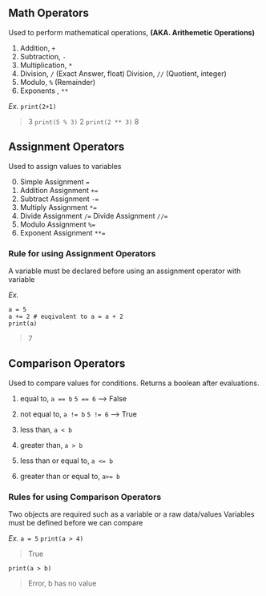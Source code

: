 ## Math Operators
Used to perform mathematical operations, __(AKA. Arithemetic Operations)__

1. Addition, `+`
2. Subtraction, `-`
3. Multiplication, `*`
4. Division, `/` (Exact Answer, float)
   Division, `//` (Quotient, integer)
5. Modulo, `%` (Remainder)
6. Exponents , `**` 

*Ex.*
 `print(2+1)`
 > 3
`print(5 % 3)`
 > 2
`print(2 ** 3)`
 > 8

## Assignment Operators
Used to assign values to variables

0. Simple Assignment `=`
1. Addition Assignment `+=`
2. Subtract Assignment `-=`
3. Multiply Assignment `*=`
4. Divide Assignment `/=`
   Divide Assignment `//=`
5. Modulo Assignment `%=`
6. Exponent Assignment `**=`

### Rule for using Assignment Operators
A variable must be declared before using an assignment operator with variable

*Ex.*
```
a = 5
a += 2 # euqivalent to a = a + 2
print(a)
```
 > 7

## Comparison Operators

Used to compare values for conditions. Returns a boolean after evaluations.

1. equal to, `a == b`
  ` 5 == 6 ` --> False

2. not equal to, ` a != b `
  ` 5 != 6 ` --> True

3. less than, ` a < b `
4. greater than, ` a > b `
5. less than or equal to, ` a <= b `
6. greater than or equal to, ` a>= b `

### Rules for using Comparison Operators

Two objects are required such as a variable or a raw data/values
Variables must be defined before we can compare

*Ex.*
`a = 5`
`print(a > 4)`
> True

`print(a > b)`
> Error, b has no value

